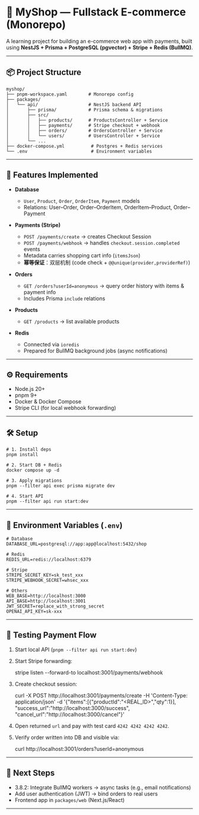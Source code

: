# 🛒 MyShop — Fullstack E-commerce (Monorepo)

A learning project for building an e-commerce web app with payments, built using **NestJS + Prisma + PostgreSQL (pgvector) + Stripe + Redis (BullMQ)**.

* * *

## 📦 Project Structure

    myshop/
    ├── pnpm-workspace.yaml        # Monorepo config
    ├── packages/
    │   └── api/                   # NestJS backend API
    │       ├── prisma/            # Prisma schema & migrations
    │       ├── src/
    │       │   ├── products/      # ProductsController + Service
    │       │   ├── payments/      # Stripe checkout + webhook
    │       │   ├── orders/        # OrdersController + Service
    │       │   └── users/         # UsersController + Service
    │       └── ...
    ├── docker-compose.yml          # Postgres + Redis services
    └── .env                        # Environment variables

* * *

## 🚀 Features Implemented

* **Database**
  
  * `User`, `Product`, `Order`, `OrderItem`, `Payment` models
  * Relations: User–Order, Order–OrderItem, OrderItem–Product, Order–Payment
* **Payments (Stripe)**
  
  * `POST /payments/create` → creates Checkout Session
  * `POST /payments/webhook` → handles `checkout.session.completed` events
  * Metadata carries shopping cart info (`itemsJson`)
  * **幂等保证**：双层机制 (code check + `@@unique(provider,providerRef)`)
* **Orders**
  
  * `GET /orders?userId=anonymous` → query order history with items & payment info
  * Includes Prisma `include` relations
* **Products**
  
  * `GET /products` → list available products
* **Redis**
  
  * Connected via `ioredis`
  * Prepared for BullMQ background jobs (async notifications)

* * *

## ⚙️ Requirements

* Node.js 20+
* pnpm 9+
* Docker & Docker Compose
* Stripe CLI (for local webhook forwarding)

* * *

## 🛠️ Setup

    # 1. Install deps
    pnpm install
    
    # 2. Start DB + Redis
    docker compose up -d
    
    # 3. Apply migrations
    pnpm --filter api exec prisma migrate dev
    
    # 4. Start API
    pnpm --filter api run start:dev

* * *

## 🔑 Environment Variables (`.env`)

    # Database
    DATABASE_URL=postgresql://app:app@localhost:5432/shop
    
    # Redis
    REDIS_URL=redis://localhost:6379
    
    # Stripe
    STRIPE_SECRET_KEY=sk_test_xxx
    STRIPE_WEBHOOK_SECRET=whsec_xxx
    
    # Others
    WEB_BASE=http://localhost:3000
    API_BASE=http://localhost:3001
    JWT_SECRET=replace_with_strong_secret
    OPENAI_API_KEY=sk-xxx

* * *

## 🧪 Testing Payment Flow

1. Start local API (`pnpm --filter api run start:dev`)
  
2. Start Stripe forwarding:
  
      stripe listen --forward-to localhost:3001/payments/webhook
  
3. Create checkout session:
  
      curl -X POST http://localhost:3001/payments/create      -H 'Content-Type: application/json'      -d '{"items":[{"productId":"<REAL_ID>","qty":1}],
             "success_url":"http://localhost:3000/success",
             "cancel_url":"http://localhost:3000/cancel"}'
  
4. Open returned `url` and pay with test card `4242 4242 4242 4242`.
  
5. Verify order written into DB and visible via:
  
      curl http://localhost:3001/orders?userId=anonymous
  

* * *

## 📌 Next Steps

* 3.8.2: Integrate BullMQ workers → async tasks (e.g., email notifications)
* Add user authentication (JWT) → bind orders to real users
* Frontend app in `packages/web` (Next.js/React)

* * *

#
